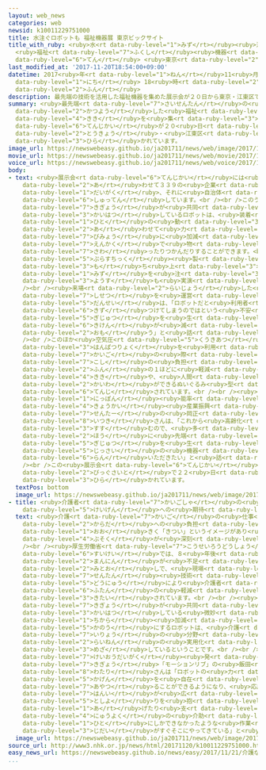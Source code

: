 ```yaml
---
layout: web_news
categories: web
newsid: k10011229751000
title: 水注ぐロボットも 福祉機器展 東京ビックサイト
title_with_ruby: <ruby>水<rt data-ruby-level="1">みず</rt></ruby><ruby>注<rt data-ruby-level="3">そそ</rt></ruby>ぐロボットも
  <ruby>福祉<rt data-ruby-level="7">ふくし</rt></ruby><ruby>機器<rt data-ruby-level="4">きき</rt></ruby><ruby>展<rt
  data-ruby-level="6">てん</rt></ruby> <ruby>東京<rt data-ruby-level="2">とうきょう</rt></ruby>ビックサイト
last_modified_at: '2017-11-20T18:54:00+09:00'
datetime: 2017<ruby>年<rt data-ruby-level="1">ねん</rt></ruby>11<ruby>月<rt data-ruby-level="1">がつ</rt></ruby>20<ruby>日<rt
  data-ruby-level="1">にち</rt></ruby> 18<ruby>時<rt data-ruby-level="2">じ</rt></ruby>54<ruby>分<rt
  data-ruby-level="2">ふん</rt></ruby>
description: 最先端の技術を活用した福祉機器を集めた展示会が２０日から東京・江東区で開かれています。
summary: <ruby>最先端<rt data-ruby-level="7">さいせんたん</rt></ruby>の<ruby>技術<rt data-ruby-level="5">ぎじゅつ</rt></ruby>を<ruby>活用<rt
  data-ruby-level="2">かつよう</rt></ruby>した<ruby>福祉<rt data-ruby-level="7">ふくし</rt></ruby><ruby>機器<rt
  data-ruby-level="4">きき</rt></ruby>を<ruby>集<rt data-ruby-level="3">あつ</rt></ruby>めた<ruby>展示会<rt
  data-ruby-level="6">てんじかい</rt></ruby>が２０<ruby>日<rt data-ruby-level="1">にち</rt></ruby>から<ruby>東京<rt
  data-ruby-level="2">とうきょう</rt></ruby>・<ruby>江東区<rt data-ruby-level="7">こうとうく</rt></ruby>で<ruby>開<rt
  data-ruby-level="3">ひら</rt></ruby>かれています。
image_url: https://newswebeasy.github.io/ja201711/news/web/image/2017/11/20/K10011229751_1711201811_1711201813_01_02.jpg
movie_url: https://newswebeasy.github.io/ja201711/news/web/movie/2017/11/20/k10011229751_201711201828_201711201829.mp4
voice_url: https://newswebeasy.github.io/ja201711/news/web/voice/2017/11/20/k10011229751_201711201828_201711201829.mp3
body:
- text: <ruby>展示会<rt data-ruby-level="6">てんじかい</rt></ruby>には<ruby>全国<rt data-ruby-level="3">ぜんこく</rt></ruby>から<ruby>合<rt
    data-ruby-level="2">あ</rt></ruby>わせて３３９の<ruby>企業<rt data-ruby-level="7">きぎょう</rt></ruby>や<ruby>大学<rt
    data-ruby-level="1">だいがく</rt></ruby>、それに<ruby>自治体<rt data-ruby-level="4">じちたい</rt></ruby>などが<ruby>出展<rt
    data-ruby-level="6">しゅってん</rt></ruby>しています。<br /><br />このうち、<ruby>慶応大学<rt data-ruby-level="7">けいおうだいがく</rt></ruby>とベンチャー<ruby>企業<rt
    data-ruby-level="7">きぎょう</rt></ruby>が<ruby>共同<rt data-ruby-level="4">きょうどう</rt></ruby>で<ruby>開発<rt
    data-ruby-level="3">かいはつ</rt></ruby>しているロボットは、<ruby>装着<rt data-ruby-level="6">そうちゃく</rt></ruby>した<ruby>人<rt
    data-ruby-level="1">ひと</rt></ruby>の<ruby>動<rt data-ruby-level="3">うご</rt></ruby>きに<ruby>合<rt
    data-ruby-level="2">あ</rt></ruby>わせて<ruby>力<rt data-ruby-level="1">ちから</rt></ruby>を<ruby>微妙<rt
    data-ruby-level="7">びみょう</rt></ruby>に<ruby>加減<rt data-ruby-level="5">かげん</rt></ruby>しながら<ruby>遠隔<rt
    data-ruby-level="7">えんかく</rt></ruby>で<ruby>物<rt data-ruby-level="3">もの</rt></ruby>を<ruby>触<rt
    data-ruby-level="7">さわ</rt></ruby>ったりつかんだりすることができます。<br /><br /><ruby>会場<rt data-ruby-level="2">かいじょう</rt></ruby>では、ロボットがペットボトルと<ruby>プラスチック<rt
    data-ruby-level="5">ぷらすちっく</rt></ruby><ruby>製<rt data-ruby-level="5">せい</rt></ruby>のコップを<ruby>持<rt
    data-ruby-level="3">も</rt></ruby>ち<ruby>上<rt data-ruby-level="3">あ</rt></ruby>げて、<ruby>水<rt
    data-ruby-level="1">みず</rt></ruby>を<ruby>注<rt data-ruby-level="3">そそ</rt></ruby>ぐ<ruby>様子<rt
    data-ruby-level="3">ようす</rt></ruby>も<ruby>実演<rt data-ruby-level="5">じつえん</rt></ruby>されました。<br
    /><br /><ruby>来場<rt data-ruby-level="2">らいじょう</rt></ruby>した<ruby>介護<rt data-ruby-level="7">かいご</rt></ruby><ruby>施設<rt
    data-ruby-level="7">しせつ</rt></ruby>を<ruby>運営<rt data-ruby-level="5">うんえい</rt></ruby>する<ruby>男性<rt
    data-ruby-level="5">だんせい</rt></ruby>は、「ロボットだと<ruby>利用者<rt data-ruby-level="4">りようしゃ</rt></ruby>を<ruby>傷<rt
    data-ruby-level="6">きず</rt></ruby>つけてしまうのではという<ruby>不安<rt data-ruby-level="4">ふあん</rt></ruby>もあるが、この<ruby>技術<rt
    data-ruby-level="5">ぎじゅつ</rt></ruby>を<ruby>生<rt data-ruby-level="1">い</rt></ruby>かせば<ruby>危険<rt
    data-ruby-level="6">きけん</rt></ruby>が<ruby>減<rt data-ruby-level="5">へ</rt></ruby>ると<ruby>思<rt
    data-ruby-level="2">おも</rt></ruby>う」と<ruby>話<rt data-ruby-level="2">はな</rt></ruby>していました。<br
    /><br />このほか<ruby>空気圧<rt data-ruby-level="5">くうきあつ</rt></ruby>と<ruby>金属<rt data-ruby-level="5">きんぞく</rt></ruby>の<ruby>反発力<rt
    data-ruby-level="3">はんぱつりょく</rt></ruby>を<ruby>利用<rt data-ruby-level="4">りよう</rt></ruby>して<ruby>介護<rt
    data-ruby-level="7">かいご</rt></ruby>の<ruby>際<rt data-ruby-level="5">さい</rt></ruby>の<ruby>腰<rt
    data-ruby-level="7">こし</rt></ruby>の<ruby>負担<rt data-ruby-level="6">ふたん</rt></ruby>を３<ruby>分<rt
    data-ruby-level="2">ふん</rt></ruby>の１ほどに<ruby>軽減<rt data-ruby-level="5">けいげん</rt></ruby>する<ruby>機器<rt
    data-ruby-level="4">きき</rt></ruby>や、<ruby>人間<rt data-ruby-level="2">にんげん</rt></ruby>と<ruby>会話<rt
    data-ruby-level="2">かいわ</rt></ruby>ができるぬいぐるみ<ruby>型<rt data-ruby-level="4">がた</rt></ruby>のロボットなども<ruby>展示<rt
    data-ruby-level="6">てんじ</rt></ruby>されています。<br /><br /><ruby>主催<rt data-ruby-level="7">しゅさい</rt></ruby>する<ruby>日本<rt
    data-ruby-level="1">にっぽん</rt></ruby><ruby>能率<rt data-ruby-level="5">のうりつ</rt></ruby><ruby>協会<rt
    data-ruby-level="4">きょうかい</rt></ruby><ruby>産業振興<rt data-ruby-level="7">さんぎょうしんこう</rt></ruby><ruby>センター<rt
    data-ruby-level="7">せんたー</rt></ruby>の<ruby>岡正<rt data-ruby-level="7">おかまさ</rt></ruby><ruby>樹<rt
    data-ruby-level="8">いつき</rt></ruby>さんは、「これから<ruby>高齢化<rt data-ruby-level="7">こうれいか</rt></ruby>がどんどん<ruby>進<rt
    data-ruby-level="3">すす</rt></ruby>むので、<ruby>多<rt data-ruby-level="2">おお</rt></ruby>くの<ruby>方<rt
    data-ruby-level="2">ほう</rt></ruby>に<ruby>先端<rt data-ruby-level="7">せんたん</rt></ruby><ruby>技術<rt
    data-ruby-level="5">ぎじゅつ</rt></ruby>を<ruby>生<rt data-ruby-level="1">い</rt></ruby>かした<ruby>実際<rt
    data-ruby-level="5">じっさい</rt></ruby>の<ruby>機器<rt data-ruby-level="4">きき</rt></ruby>をご<ruby>覧<rt
    data-ruby-level="6">らん</rt></ruby>いただきたい」と<ruby>話<rt data-ruby-level="2">はな</rt></ruby>していました。<br
    /><br />この<ruby>展示会<rt data-ruby-level="6">てんじかい</rt></ruby>は、<ruby>東京<rt data-ruby-level="2">とうきょう</rt></ruby><ruby>ビッグサイト<rt
    data-ruby-level="2">びっぐさいと</rt></ruby>で２２<ruby>日<rt data-ruby-level="1">にち</rt></ruby>まで<ruby>開<rt
    data-ruby-level="3">ひら</rt></ruby>かれています。
  textPos: bottom
  image_url: https://newswebeasy.github.io/ja201711/news/web/image/2017/11/20/K10011229751_1711201805_1711201813_01_03.jpg
- title: <ruby>介護者<rt data-ruby-level="7">かいごしゃ</rt></ruby>の<ruby>負担<rt data-ruby-level="6">ふたん</rt></ruby><ruby>軽減<rt
    data-ruby-level="5">けいげん</rt></ruby>への<ruby>期待<rt data-ruby-level="3">きたい</rt></ruby>
  text: <ruby>介護<rt data-ruby-level="7">かいご</rt></ruby>の<ruby>仕事<rt data-ruby-level="3">しごと</rt></ruby>は<ruby>体<rt
    data-ruby-level="2">からだ</rt></ruby>への<ruby>負担<rt data-ruby-level="6">ふたん</rt></ruby>も<ruby>大<rt
    data-ruby-level="1">おお</rt></ruby>きく「きつい」というイメージがあり<ruby>人材<rt data-ruby-level="4">じんざい</rt></ruby><ruby>不足<rt
    data-ruby-level="4">ぶそく</rt></ruby>が<ruby>深刻<rt data-ruby-level="6">しんこく</rt></ruby>です。<br
    /><br /><ruby>厚生労働省<rt data-ruby-level="7">こうせいろうどうしょう</rt></ruby>の<ruby>推計<rt
    data-ruby-level="6">すいけい</rt></ruby>では、８<ruby>年後<rt data-ruby-level="2">ねんご</rt></ruby>にはおよそ３８<ruby>万人<rt
    data-ruby-level="2">まんにん</rt></ruby>が<ruby>不足<rt data-ruby-level="4">ふそく</rt></ruby>する<ruby>見通<rt
    data-ruby-level="2">みとお</rt></ruby>しで、<ruby>現場<rt data-ruby-level="5">げんば</rt></ruby>では<ruby>先端<rt
    data-ruby-level="7">せんたん</rt></ruby><ruby>技術<rt data-ruby-level="5">ぎじゅつ</rt></ruby>の<ruby>導入<rt
    data-ruby-level="5">どうにゅう</rt></ruby>により<ruby>介護者<rt data-ruby-level="7">かいごしゃ</rt></ruby>の<ruby>負担<rt
    data-ruby-level="6">ふたん</rt></ruby>の<ruby>軽減<rt data-ruby-level="5">けいげん</rt></ruby>につながることが<ruby>期待<rt
    data-ruby-level="3">きたい</rt></ruby>されています。<br /><br /><ruby>慶応大学<rt data-ruby-level="7">けいおうだいがく</rt></ruby>とベンチャー<ruby>企業<rt
    data-ruby-level="7">きぎょう</rt></ruby>が<ruby>共同<rt data-ruby-level="4">きょうどう</rt></ruby>で<ruby>開発<rt
    data-ruby-level="3">かいはつ</rt></ruby>している<ruby>微妙<rt data-ruby-level="7">びみょう</rt></ruby>な<ruby>力<rt
    data-ruby-level="1">ちから</rt></ruby><ruby>加減<rt data-ruby-level="5">かげん</rt></ruby>を<ruby>可能<rt
    data-ruby-level="5">かのう</rt></ruby>にするロボットは、<ruby>介護<rt data-ruby-level="7">かいご</rt></ruby>や<ruby>医療<rt
    data-ruby-level="7">いりょう</rt></ruby>の<ruby>分野<rt data-ruby-level="2">ぶんや</rt></ruby>で<ruby>来年<rt
    data-ruby-level="2">らいねん</rt></ruby>の<ruby>実用化<rt data-ruby-level="3">じつようか</rt></ruby>を<ruby>目指<rt
    data-ruby-level="3">めざ</rt></ruby>しているということです。<br /><br /><br /><ruby>慶応大学<rt
    data-ruby-level="7">けいおうだいがく</rt></ruby><ruby>発<rt data-ruby-level="3">はつ</rt></ruby>のベンチャー<ruby>企業<rt
    data-ruby-level="7">きぎょう</rt></ruby>「モーションリブ」の<ruby>飯田<rt data-ruby-level="8">いいだ</rt></ruby><ruby>亘<rt
    data-ruby-level="8">わたり</rt></ruby>さんは「ロボットの<ruby>力<rt data-ruby-level="1">ちから</rt></ruby><ruby>加減<rt
    data-ruby-level="5">かげん</rt></ruby>を<ruby>自在<rt data-ruby-level="5">じざい</rt></ruby>に<ruby>操<rt
    data-ruby-level="7">あやつ</rt></ruby>ることができるようになり、<ruby>応用<rt data-ruby-level="5">おうよう</rt></ruby>の<ruby>範囲<rt
    data-ruby-level="7">はんい</rt></ruby>が<ruby>広<rt data-ruby-level="2">ひろ</rt></ruby>がる。お<ruby>年寄<rt
    data-ruby-level="5">としよ</rt></ruby>りを<ruby>抱<rt data-ruby-level="7">かか</rt></ruby>え<ruby>上<rt
    data-ruby-level="1">あ</rt></ruby>げたり<ruby>支<rt data-ruby-level="5">ささ</rt></ruby>えたりして、<ruby>入浴<rt
    data-ruby-level="4">にゅうよく</rt></ruby>の<ruby>介助<rt data-ruby-level="7">かいじょ</rt></ruby>のように<ruby>人<rt
    data-ruby-level="1">ひと</rt></ruby>にしかできなかったような<ruby>作業<rt data-ruby-level="3">さぎょう</rt></ruby>をこれからロボットもできるようになる<ruby>時代<rt
    data-ruby-level="3">じだい</rt></ruby>がすぐそこにやってきている」と<ruby>話<rt data-ruby-level="2">はな</rt></ruby>していました。
  image_url: https://newswebeasy.github.io/ja201711/news/web/image/2017/11/20/K10011229751_1711201805_1711201813_01_04.jpg
source_url: http://www3.nhk.or.jp/news/html/20171120/k10011229751000.html
easy_news_url: https://newswebeasy.github.io/news/easy/2017/11/21/介護などの役に立つ機械を会社や大学が紹介
...
```

